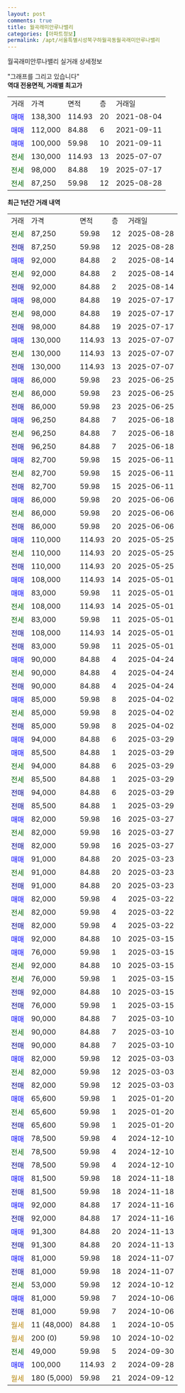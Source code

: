 ```yaml
---
layout: post
comments: true
title: 월곡래미안루나밸리
categories: [아파트정보]
permalink: /apt/서울특별시성북구하월곡동월곡래미안루나밸리
---
```


월곡래미안루나밸리 실거래 상세정보

<script type="text/javascript">
  google.charts.load('current', {'packages':['line', 'corechart']});
  google.charts.setOnLoadCallback(drawChart);

  function drawChart() {
    var data = new google.visualization.DataTable();
    data.addColumn('date', '거래일');
    data.addColumn('number', "매매");
    data.addColumn('number', "전세");
    data.addColumn('number', "전매");

    data.addRows([[new Date(Date.parse("2025-08-28")), null, 87250, null], [new Date(Date.parse("2025-08-28")), null, null, 87250], [new Date(Date.parse("2025-08-14")), 92000, null, null], [new Date(Date.parse("2025-08-14")), null, 92000, null], [new Date(Date.parse("2025-08-14")), null, null, 92000], [new Date(Date.parse("2025-07-17")), 98000, null, null], [new Date(Date.parse("2025-07-17")), null, 98000, null], [new Date(Date.parse("2025-07-17")), null, null, 98000], [new Date(Date.parse("2025-07-07")), 130000, null, null], [new Date(Date.parse("2025-07-07")), null, 130000, null], [new Date(Date.parse("2025-07-07")), null, null, 130000], [new Date(Date.parse("2025-06-25")), 86000, null, null], [new Date(Date.parse("2025-06-25")), null, 86000, null], [new Date(Date.parse("2025-06-25")), null, null, 86000], [new Date(Date.parse("2025-06-18")), 96250, null, null], [new Date(Date.parse("2025-06-18")), null, 96250, null], [new Date(Date.parse("2025-06-18")), null, null, 96250], [new Date(Date.parse("2025-06-11")), 82700, null, null], [new Date(Date.parse("2025-06-11")), null, 82700, null], [new Date(Date.parse("2025-06-11")), null, null, 82700], [new Date(Date.parse("2025-06-06")), 86000, null, null], [new Date(Date.parse("2025-06-06")), null, 86000, null], [new Date(Date.parse("2025-06-06")), null, null, 86000], [new Date(Date.parse("2025-05-25")), 110000, null, null], [new Date(Date.parse("2025-05-25")), null, 110000, null], [new Date(Date.parse("2025-05-25")), null, null, 110000], [new Date(Date.parse("2025-05-01")), 108000, null, null], [new Date(Date.parse("2025-05-01")), 83000, null, null], [new Date(Date.parse("2025-05-01")), null, 108000, null], [new Date(Date.parse("2025-05-01")), null, 83000, null], [new Date(Date.parse("2025-05-01")), null, null, 108000], [new Date(Date.parse("2025-05-01")), null, null, 83000], [new Date(Date.parse("2025-04-24")), 90000, null, null], [new Date(Date.parse("2025-04-24")), null, 90000, null], [new Date(Date.parse("2025-04-24")), null, null, 90000], [new Date(Date.parse("2025-04-02")), 85000, null, null], [new Date(Date.parse("2025-04-02")), null, 85000, null], [new Date(Date.parse("2025-04-02")), null, null, 85000], [new Date(Date.parse("2025-03-29")), 94000, null, null], [new Date(Date.parse("2025-03-29")), 85500, null, null], [new Date(Date.parse("2025-03-29")), null, 94000, null], [new Date(Date.parse("2025-03-29")), null, 85500, null], [new Date(Date.parse("2025-03-29")), null, null, 94000], [new Date(Date.parse("2025-03-29")), null, null, 85500], [new Date(Date.parse("2025-03-27")), 82000, null, null], [new Date(Date.parse("2025-03-27")), null, 82000, null], [new Date(Date.parse("2025-03-27")), null, null, 82000], [new Date(Date.parse("2025-03-23")), 91000, null, null], [new Date(Date.parse("2025-03-23")), null, 91000, null], [new Date(Date.parse("2025-03-23")), null, null, 91000], [new Date(Date.parse("2025-03-22")), 82000, null, null], [new Date(Date.parse("2025-03-22")), null, 82000, null], [new Date(Date.parse("2025-03-22")), null, null, 82000], [new Date(Date.parse("2025-03-15")), 92000, null, null], [new Date(Date.parse("2025-03-15")), 76000, null, null], [new Date(Date.parse("2025-03-15")), null, 92000, null], [new Date(Date.parse("2025-03-15")), null, 76000, null], [new Date(Date.parse("2025-03-15")), null, null, 92000], [new Date(Date.parse("2025-03-15")), null, null, 76000], [new Date(Date.parse("2025-03-10")), 90000, null, null], [new Date(Date.parse("2025-03-10")), null, 90000, null], [new Date(Date.parse("2025-03-10")), null, null, 90000], [new Date(Date.parse("2025-03-03")), 82000, null, null], [new Date(Date.parse("2025-03-03")), null, 82000, null], [new Date(Date.parse("2025-03-03")), null, null, 82000], [new Date(Date.parse("2025-01-20")), 65600, null, null], [new Date(Date.parse("2025-01-20")), null, 65600, null], [new Date(Date.parse("2025-01-20")), null, null, 65600], [new Date(Date.parse("2024-12-10")), 78500, null, null], [new Date(Date.parse("2024-12-10")), null, 78500, null], [new Date(Date.parse("2024-12-10")), null, null, 78500], [new Date(Date.parse("2024-11-18")), 81500, null, null], [new Date(Date.parse("2024-11-18")), null, null, 81500], [new Date(Date.parse("2024-11-16")), 92000, null, null], [new Date(Date.parse("2024-11-16")), null, null, 92000], [new Date(Date.parse("2024-11-13")), 91300, null, null], [new Date(Date.parse("2024-11-13")), null, null, 91300], [new Date(Date.parse("2024-11-07")), 81000, null, null], [new Date(Date.parse("2024-11-07")), null, null, 81000], [new Date(Date.parse("2024-10-12")), null, 53000, null], [new Date(Date.parse("2024-10-06")), 81000, null, null], [new Date(Date.parse("2024-10-06")), null, null, 81000], [new Date(Date.parse("2024-10-05")), null, null, null], [new Date(Date.parse("2024-10-02")), null, null, null], [new Date(Date.parse("2024-09-30")), null, 49000, null], [new Date(Date.parse("2024-09-28")), 100000, null, null], [new Date(Date.parse("2024-09-12")), null, null, null]]);

    var options = {
      hAxis: {
        format: 'yyyy/MM/dd'
      },    
      lineWidth: 0,
      pointsVisible: true,    
      title: '최근 1년간 유형별 실거래가 분포',
      legend: { position: 'bottom' }
    };

    var formatter = new google.visualization.NumberFormat({pattern:'###,###'} );
    formatter.format(data, 1);
    formatter.format(data, 2);
    
    setTimeout(function() {
        var chart = new google.visualization.LineChart(document.getElementById('columnchart_material'));
        chart.draw(data, (options));
        document.getElementById('loading').style.display = 'none';
    }, 200);
  }
</script>


<div id="loading" style="z-index:20; display: block; margin-left: 0px">"그래프를 그리고 있습니다"</div>
<div id="columnchart_material" style="width: 95%; margin-left: 0px; display: block"></div>
<!-- contents start -->
<b>역대 전용면적, 거래별 최고가</b>
<table class="sortable">
    <tr>
      <td>거래</td>
      <td>가격</td>
      <td>면적</td>
      <td>층</td>
      <td>거래일</td>
    </tr>
        <tr>
          <td><a style="color: blue">매매</a></td>
          <td>138,300</td>
          <td>114.93</td>
          <td>20</td>
          <td>2021-08-04</td>
        </tr>            <tr>
          <td><a style="color: blue">매매</a></td>
          <td>112,000</td>
          <td>84.88</td>
          <td>6</td>
          <td>2021-09-11</td>
        </tr>            <tr>
          <td><a style="color: blue">매매</a></td>
          <td>100,000</td>
          <td>59.98</td>
          <td>10</td>
          <td>2021-09-11</td>
        </tr>        
        <tr>
              <td><a style="color: darkgreen">전세</a></td>
              <td>130,000</td>
              <td>114.93</td>
              <td>13</td>
              <td>2025-07-07</td>
            </tr>            <tr>
              <td><a style="color: darkgreen">전세</a></td>
              <td>98,000</td>
              <td>84.88</td>
              <td>19</td>
              <td>2025-07-17</td>
            </tr>            <tr>
              <td><a style="color: darkgreen">전세</a></td>
              <td>87,250</td>
              <td>59.98</td>
              <td>12</td>
              <td>2025-08-28</td>
            </tr>        
    
</table>

<b>최근 1년간 거래 내역</b>

<table class="sortable">
    <tr>
      <td>거래</td>
      <td>가격</td>
      <td>면적</td>
      <td>층</td>
      <td>거래일</td>
    </tr>
    <tr>
      <td><a style="color: darkgreen">전세</a></td>
      <td>87,250</td>
      <td>59.98</td>
      <td>12</td>
      <td>2025-08-28</td>
    </tr>          <tr>
      <td><a style="color: darkblue">전매</a></td>
      <td>87,250</td>
      <td>59.98</td>
      <td>12</td>
      <td>2025-08-28</td>
    </tr>          <tr>
      <td><a style="color: blue">매매</a></td>
      <td>92,000</td>
      <td>84.88</td>
      <td>2</td>
      <td>2025-08-14</td>
    </tr>          <tr>
      <td><a style="color: darkgreen">전세</a></td>
      <td>92,000</td>
      <td>84.88</td>
      <td>2</td>
      <td>2025-08-14</td>
    </tr>          <tr>
      <td><a style="color: darkblue">전매</a></td>
      <td>92,000</td>
      <td>84.88</td>
      <td>2</td>
      <td>2025-08-14</td>
    </tr>          <tr>
      <td><a style="color: blue">매매</a></td>
      <td>98,000</td>
      <td>84.88</td>
      <td>19</td>
      <td>2025-07-17</td>
    </tr>          <tr>
      <td><a style="color: darkgreen">전세</a></td>
      <td>98,000</td>
      <td>84.88</td>
      <td>19</td>
      <td>2025-07-17</td>
    </tr>          <tr>
      <td><a style="color: darkblue">전매</a></td>
      <td>98,000</td>
      <td>84.88</td>
      <td>19</td>
      <td>2025-07-17</td>
    </tr>          <tr>
      <td><a style="color: blue">매매</a></td>
      <td>130,000</td>
      <td>114.93</td>
      <td>13</td>
      <td>2025-07-07</td>
    </tr>          <tr>
      <td><a style="color: darkgreen">전세</a></td>
      <td>130,000</td>
      <td>114.93</td>
      <td>13</td>
      <td>2025-07-07</td>
    </tr>          <tr>
      <td><a style="color: darkblue">전매</a></td>
      <td>130,000</td>
      <td>114.93</td>
      <td>13</td>
      <td>2025-07-07</td>
    </tr>          <tr>
      <td><a style="color: blue">매매</a></td>
      <td>86,000</td>
      <td>59.98</td>
      <td>23</td>
      <td>2025-06-25</td>
    </tr>          <tr>
      <td><a style="color: darkgreen">전세</a></td>
      <td>86,000</td>
      <td>59.98</td>
      <td>23</td>
      <td>2025-06-25</td>
    </tr>          <tr>
      <td><a style="color: darkblue">전매</a></td>
      <td>86,000</td>
      <td>59.98</td>
      <td>23</td>
      <td>2025-06-25</td>
    </tr>          <tr>
      <td><a style="color: blue">매매</a></td>
      <td>96,250</td>
      <td>84.88</td>
      <td>7</td>
      <td>2025-06-18</td>
    </tr>          <tr>
      <td><a style="color: darkgreen">전세</a></td>
      <td>96,250</td>
      <td>84.88</td>
      <td>7</td>
      <td>2025-06-18</td>
    </tr>          <tr>
      <td><a style="color: darkblue">전매</a></td>
      <td>96,250</td>
      <td>84.88</td>
      <td>7</td>
      <td>2025-06-18</td>
    </tr>          <tr>
      <td><a style="color: blue">매매</a></td>
      <td>82,700</td>
      <td>59.98</td>
      <td>15</td>
      <td>2025-06-11</td>
    </tr>          <tr>
      <td><a style="color: darkgreen">전세</a></td>
      <td>82,700</td>
      <td>59.98</td>
      <td>15</td>
      <td>2025-06-11</td>
    </tr>          <tr>
      <td><a style="color: darkblue">전매</a></td>
      <td>82,700</td>
      <td>59.98</td>
      <td>15</td>
      <td>2025-06-11</td>
    </tr>          <tr>
      <td><a style="color: blue">매매</a></td>
      <td>86,000</td>
      <td>59.98</td>
      <td>20</td>
      <td>2025-06-06</td>
    </tr>          <tr>
      <td><a style="color: darkgreen">전세</a></td>
      <td>86,000</td>
      <td>59.98</td>
      <td>20</td>
      <td>2025-06-06</td>
    </tr>          <tr>
      <td><a style="color: darkblue">전매</a></td>
      <td>86,000</td>
      <td>59.98</td>
      <td>20</td>
      <td>2025-06-06</td>
    </tr>          <tr>
      <td><a style="color: blue">매매</a></td>
      <td>110,000</td>
      <td>114.93</td>
      <td>20</td>
      <td>2025-05-25</td>
    </tr>          <tr>
      <td><a style="color: darkgreen">전세</a></td>
      <td>110,000</td>
      <td>114.93</td>
      <td>20</td>
      <td>2025-05-25</td>
    </tr>          <tr>
      <td><a style="color: darkblue">전매</a></td>
      <td>110,000</td>
      <td>114.93</td>
      <td>20</td>
      <td>2025-05-25</td>
    </tr>          <tr>
      <td><a style="color: blue">매매</a></td>
      <td>108,000</td>
      <td>114.93</td>
      <td>14</td>
      <td>2025-05-01</td>
    </tr>          <tr>
      <td><a style="color: blue">매매</a></td>
      <td>83,000</td>
      <td>59.98</td>
      <td>11</td>
      <td>2025-05-01</td>
    </tr>          <tr>
      <td><a style="color: darkgreen">전세</a></td>
      <td>108,000</td>
      <td>114.93</td>
      <td>14</td>
      <td>2025-05-01</td>
    </tr>          <tr>
      <td><a style="color: darkgreen">전세</a></td>
      <td>83,000</td>
      <td>59.98</td>
      <td>11</td>
      <td>2025-05-01</td>
    </tr>          <tr>
      <td><a style="color: darkblue">전매</a></td>
      <td>108,000</td>
      <td>114.93</td>
      <td>14</td>
      <td>2025-05-01</td>
    </tr>          <tr>
      <td><a style="color: darkblue">전매</a></td>
      <td>83,000</td>
      <td>59.98</td>
      <td>11</td>
      <td>2025-05-01</td>
    </tr>          <tr>
      <td><a style="color: blue">매매</a></td>
      <td>90,000</td>
      <td>84.88</td>
      <td>4</td>
      <td>2025-04-24</td>
    </tr>          <tr>
      <td><a style="color: darkgreen">전세</a></td>
      <td>90,000</td>
      <td>84.88</td>
      <td>4</td>
      <td>2025-04-24</td>
    </tr>          <tr>
      <td><a style="color: darkblue">전매</a></td>
      <td>90,000</td>
      <td>84.88</td>
      <td>4</td>
      <td>2025-04-24</td>
    </tr>          <tr>
      <td><a style="color: blue">매매</a></td>
      <td>85,000</td>
      <td>59.98</td>
      <td>8</td>
      <td>2025-04-02</td>
    </tr>          <tr>
      <td><a style="color: darkgreen">전세</a></td>
      <td>85,000</td>
      <td>59.98</td>
      <td>8</td>
      <td>2025-04-02</td>
    </tr>          <tr>
      <td><a style="color: darkblue">전매</a></td>
      <td>85,000</td>
      <td>59.98</td>
      <td>8</td>
      <td>2025-04-02</td>
    </tr>          <tr>
      <td><a style="color: blue">매매</a></td>
      <td>94,000</td>
      <td>84.88</td>
      <td>6</td>
      <td>2025-03-29</td>
    </tr>          <tr>
      <td><a style="color: blue">매매</a></td>
      <td>85,500</td>
      <td>84.88</td>
      <td>1</td>
      <td>2025-03-29</td>
    </tr>          <tr>
      <td><a style="color: darkgreen">전세</a></td>
      <td>94,000</td>
      <td>84.88</td>
      <td>6</td>
      <td>2025-03-29</td>
    </tr>          <tr>
      <td><a style="color: darkgreen">전세</a></td>
      <td>85,500</td>
      <td>84.88</td>
      <td>1</td>
      <td>2025-03-29</td>
    </tr>          <tr>
      <td><a style="color: darkblue">전매</a></td>
      <td>94,000</td>
      <td>84.88</td>
      <td>6</td>
      <td>2025-03-29</td>
    </tr>          <tr>
      <td><a style="color: darkblue">전매</a></td>
      <td>85,500</td>
      <td>84.88</td>
      <td>1</td>
      <td>2025-03-29</td>
    </tr>          <tr>
      <td><a style="color: blue">매매</a></td>
      <td>82,000</td>
      <td>59.98</td>
      <td>16</td>
      <td>2025-03-27</td>
    </tr>          <tr>
      <td><a style="color: darkgreen">전세</a></td>
      <td>82,000</td>
      <td>59.98</td>
      <td>16</td>
      <td>2025-03-27</td>
    </tr>          <tr>
      <td><a style="color: darkblue">전매</a></td>
      <td>82,000</td>
      <td>59.98</td>
      <td>16</td>
      <td>2025-03-27</td>
    </tr>          <tr>
      <td><a style="color: blue">매매</a></td>
      <td>91,000</td>
      <td>84.88</td>
      <td>20</td>
      <td>2025-03-23</td>
    </tr>          <tr>
      <td><a style="color: darkgreen">전세</a></td>
      <td>91,000</td>
      <td>84.88</td>
      <td>20</td>
      <td>2025-03-23</td>
    </tr>          <tr>
      <td><a style="color: darkblue">전매</a></td>
      <td>91,000</td>
      <td>84.88</td>
      <td>20</td>
      <td>2025-03-23</td>
    </tr>          <tr>
      <td><a style="color: blue">매매</a></td>
      <td>82,000</td>
      <td>59.98</td>
      <td>4</td>
      <td>2025-03-22</td>
    </tr>          <tr>
      <td><a style="color: darkgreen">전세</a></td>
      <td>82,000</td>
      <td>59.98</td>
      <td>4</td>
      <td>2025-03-22</td>
    </tr>          <tr>
      <td><a style="color: darkblue">전매</a></td>
      <td>82,000</td>
      <td>59.98</td>
      <td>4</td>
      <td>2025-03-22</td>
    </tr>          <tr>
      <td><a style="color: blue">매매</a></td>
      <td>92,000</td>
      <td>84.88</td>
      <td>10</td>
      <td>2025-03-15</td>
    </tr>          <tr>
      <td><a style="color: blue">매매</a></td>
      <td>76,000</td>
      <td>59.98</td>
      <td>1</td>
      <td>2025-03-15</td>
    </tr>          <tr>
      <td><a style="color: darkgreen">전세</a></td>
      <td>92,000</td>
      <td>84.88</td>
      <td>10</td>
      <td>2025-03-15</td>
    </tr>          <tr>
      <td><a style="color: darkgreen">전세</a></td>
      <td>76,000</td>
      <td>59.98</td>
      <td>1</td>
      <td>2025-03-15</td>
    </tr>          <tr>
      <td><a style="color: darkblue">전매</a></td>
      <td>92,000</td>
      <td>84.88</td>
      <td>10</td>
      <td>2025-03-15</td>
    </tr>          <tr>
      <td><a style="color: darkblue">전매</a></td>
      <td>76,000</td>
      <td>59.98</td>
      <td>1</td>
      <td>2025-03-15</td>
    </tr>          <tr>
      <td><a style="color: blue">매매</a></td>
      <td>90,000</td>
      <td>84.88</td>
      <td>7</td>
      <td>2025-03-10</td>
    </tr>          <tr>
      <td><a style="color: darkgreen">전세</a></td>
      <td>90,000</td>
      <td>84.88</td>
      <td>7</td>
      <td>2025-03-10</td>
    </tr>          <tr>
      <td><a style="color: darkblue">전매</a></td>
      <td>90,000</td>
      <td>84.88</td>
      <td>7</td>
      <td>2025-03-10</td>
    </tr>          <tr>
      <td><a style="color: blue">매매</a></td>
      <td>82,000</td>
      <td>59.98</td>
      <td>12</td>
      <td>2025-03-03</td>
    </tr>          <tr>
      <td><a style="color: darkgreen">전세</a></td>
      <td>82,000</td>
      <td>59.98</td>
      <td>12</td>
      <td>2025-03-03</td>
    </tr>          <tr>
      <td><a style="color: darkblue">전매</a></td>
      <td>82,000</td>
      <td>59.98</td>
      <td>12</td>
      <td>2025-03-03</td>
    </tr>          <tr>
      <td><a style="color: blue">매매</a></td>
      <td>65,600</td>
      <td>59.98</td>
      <td>1</td>
      <td>2025-01-20</td>
    </tr>          <tr>
      <td><a style="color: darkgreen">전세</a></td>
      <td>65,600</td>
      <td>59.98</td>
      <td>1</td>
      <td>2025-01-20</td>
    </tr>          <tr>
      <td><a style="color: darkblue">전매</a></td>
      <td>65,600</td>
      <td>59.98</td>
      <td>1</td>
      <td>2025-01-20</td>
    </tr>          <tr>
      <td><a style="color: blue">매매</a></td>
      <td>78,500</td>
      <td>59.98</td>
      <td>4</td>
      <td>2024-12-10</td>
    </tr>          <tr>
      <td><a style="color: darkgreen">전세</a></td>
      <td>78,500</td>
      <td>59.98</td>
      <td>4</td>
      <td>2024-12-10</td>
    </tr>          <tr>
      <td><a style="color: darkblue">전매</a></td>
      <td>78,500</td>
      <td>59.98</td>
      <td>4</td>
      <td>2024-12-10</td>
    </tr>          <tr>
      <td><a style="color: blue">매매</a></td>
      <td>81,500</td>
      <td>59.98</td>
      <td>18</td>
      <td>2024-11-18</td>
    </tr>          <tr>
      <td><a style="color: darkblue">전매</a></td>
      <td>81,500</td>
      <td>59.98</td>
      <td>18</td>
      <td>2024-11-18</td>
    </tr>          <tr>
      <td><a style="color: blue">매매</a></td>
      <td>92,000</td>
      <td>84.88</td>
      <td>17</td>
      <td>2024-11-16</td>
    </tr>          <tr>
      <td><a style="color: darkblue">전매</a></td>
      <td>92,000</td>
      <td>84.88</td>
      <td>17</td>
      <td>2024-11-16</td>
    </tr>          <tr>
      <td><a style="color: blue">매매</a></td>
      <td>91,300</td>
      <td>84.88</td>
      <td>20</td>
      <td>2024-11-13</td>
    </tr>          <tr>
      <td><a style="color: darkblue">전매</a></td>
      <td>91,300</td>
      <td>84.88</td>
      <td>20</td>
      <td>2024-11-13</td>
    </tr>          <tr>
      <td><a style="color: blue">매매</a></td>
      <td>81,000</td>
      <td>59.98</td>
      <td>18</td>
      <td>2024-11-07</td>
    </tr>          <tr>
      <td><a style="color: darkblue">전매</a></td>
      <td>81,000</td>
      <td>59.98</td>
      <td>18</td>
      <td>2024-11-07</td>
    </tr>          <tr>
      <td><a style="color: darkgreen">전세</a></td>
      <td>53,000</td>
      <td>59.98</td>
      <td>12</td>
      <td>2024-10-12</td>
    </tr>          <tr>
      <td><a style="color: blue">매매</a></td>
      <td>81,000</td>
      <td>59.98</td>
      <td>7</td>
      <td>2024-10-06</td>
    </tr>          <tr>
      <td><a style="color: darkblue">전매</a></td>
      <td>81,000</td>
      <td>59.98</td>
      <td>7</td>
      <td>2024-10-06</td>
    </tr>          <tr>
      <td><a style="color: darkgoldenrod">월세</a></td>
      <td>11 (48,000)</td>
      <td>84.88</td>
      <td>1</td>
      <td>2024-10-05</td>
    </tr>          <tr>
      <td><a style="color: darkgoldenrod">월세</a></td>
      <td>200 (0)</td>
      <td>59.98</td>
      <td>10</td>
      <td>2024-10-02</td>
    </tr>          <tr>
      <td><a style="color: darkgreen">전세</a></td>
      <td>49,000</td>
      <td>59.98</td>
      <td>5</td>
      <td>2024-09-30</td>
    </tr>          <tr>
      <td><a style="color: blue">매매</a></td>
      <td>100,000</td>
      <td>114.93</td>
      <td>2</td>
      <td>2024-09-28</td>
    </tr>          <tr>
      <td><a style="color: darkgoldenrod">월세</a></td>
      <td>180 (5,000)</td>
      <td>59.98</td>
      <td>21</td>
      <td>2024-09-12</td>
    </tr>      </table>
<!-- contents end -->    


